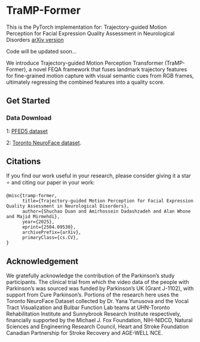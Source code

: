 # TraMP-Former
This is the PyTorch implementation for: Trajectory-guided Motion Perception for Facial Expression Quality Assessment in Neurological Disorders
[arXiv version](https://arxiv.org/abs/2504.09530)

Code will be updated soon...

We introduce Trajectory-guided Motion Perception Transformer (TraMP-Former), a novel FEQA framework that fuses landmark trajectory features for fine-grained motion capture with visual semantic cues from RGB frames, ultimately regressing the combined features into a quality score.


## Get Started

### Data Download

1: [PFED5 dataset](https://github.com/shuchaoduan/QAFE-Net)

2: [Toronto NeuroFace dataset](https://slp.utoronto.ca/faculty/yana-yunusova/speech-production-lab/datasets/). 


## Citations
If you find our work useful in your research, please consider giving it a star ⭐ and citing our paper in your work:

```
@misc{tramp-former,
      title={Trajectory-guided Motion Perception for Facial Expression Quality Assessment in Neurological Disorders}, 
      author={Shuchao Duan and Amirhossein Dadashzadeh and Alan Whone and Majid Mirmehdi},
      year={2025},
      eprint={2504.09530},
      archivePrefix={arXiv},
      primaryClass={cs.CV},
}

```

## Acknowledgement
We gratefully acknowledge the contribution of the Parkinson’s study participants. The clinical trial from which the video data of the people with Parkinson’s was sourced was funded by Parkinson’s UK (Grant J-1102), with support from Cure Parkinson’s. Portions of the research here uses the Toronto NeuroFace Dataset collected by Dr. Yana Yunusova and the Vocal Tract Visualization and Bulbar Function Lab teams at UHN-Toronto Rehabilitation Institute and Sunnybrook Research Institute respectively, financially supported by the Michael J. Fox Foundation, NIH-NIDCD, Natural Sciences and Engineering Research Council, Heart and Stroke Foundation Canadian Partnership for Stroke Recovery and AGE-WELL NCE.







